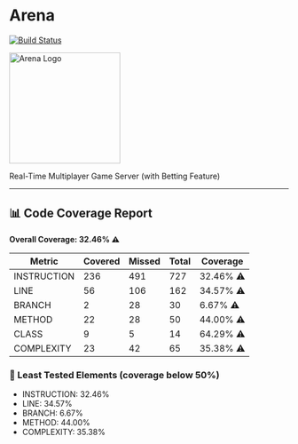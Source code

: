 # Arena

[![Build Status](https://github.com/kenya-jug/arena/actions/workflows/maven.yml/badge.svg)](https://github.com/kenya-jug/arena/actions/workflows/maven.yml)

<img src="https://github.com/user-attachments/assets/b005ee9a-2ebc-492d-8ba3-0ddb7a3ff39c" alt="Arena Logo" width="200" height="200"/>

Real-Time Multiplayer Game Server (with Betting Feature)

---






<!-- coverage start -->
## 📊 Code Coverage Report

**Overall Coverage: 32.46% ⚠️**

| Metric      | Covered | Missed | Total | Coverage |
|-------------|---------|--------|--------|----------|
| INSTRUCTION | 236 | 491 | 727 | 32.46% ⚠️ |
| LINE | 56 | 106 | 162 | 34.57% ⚠️ |
| BRANCH | 2 | 28 | 30 | 6.67% ⚠️ |
| METHOD | 22 | 28 | 50 | 44.00% ⚠️ |
| CLASS | 9 | 5 | 14 | 64.29% ⚠️ |
| COMPLEXITY | 23 | 42 | 65 | 35.38% ⚠️ 

### 🚨 Least Tested Elements (coverage below 50%)
- INSTRUCTION: 32.46%
- LINE: 34.57%
- BRANCH: 6.67%
- METHOD: 44.00%
- COMPLEXITY: 35.38%
<!-- coverage end -->
